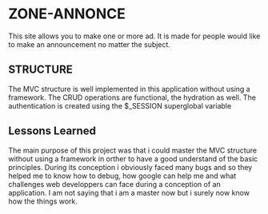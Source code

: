 
# ZONE-ANNONCE

This site allows you to make one or more ad. It is made for people would like to make an announcement no matter the subject.

## STRUCTURE

The MVC structure is well implemented in this application without using a framework. The CRUD operations are functional, the hydration as well. The authentication is created using the $_SESSION superglobal variable


## Lessons Learned

The main purpose of this project was that i could master the MVC structure without using a framework in orther to have a good understand of the basic principles. 
During its conception i obviously faced many bugs and so they helped me to know how to debug, how google can help me and what challenges web developpers can face
during a conception of an application. I am not saying that i am a master now but i surely now know how the things work.

